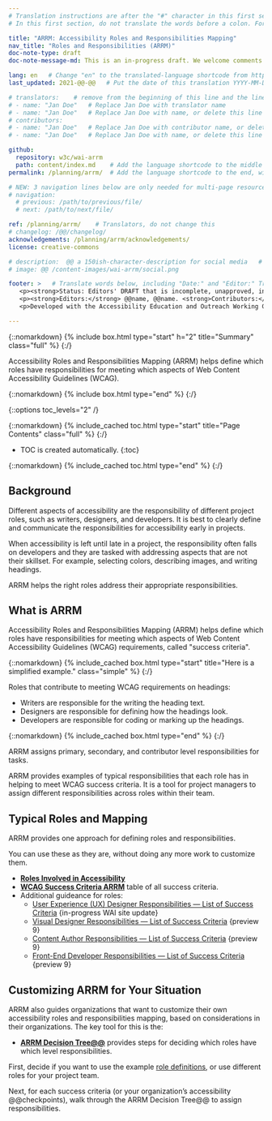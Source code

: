 ```yaml
---
# Translation instructions are after the "#" character in this first section. They are comments that do not show up in the web page. You do not need to translate the instructions after #.
# In this first section, do not translate the words before a colon. For example, do not translate "title:". Do translate the text after "title:".

title: "ARRM: Accessibility Roles and Responsibilities Mapping"
nav_title: "Roles and Responsibilities (ARRM)"
doc-note-type: draft
doc-note-message-md: This is an in-progress draft. We welcome comments via GitHub or email from the [links below](#helpimprove).

lang: en   # Change "en" to the translated-language shortcode from https://www.iana.org/assignments/language-subtag-registry/language-subtag-registry
last_updated: 2021-@@-@@   # Put the date of this translation YYYY-MM-DD (with month in the middle)

# translators:    # remove from the beginning of this line and the lines below: "# " (the hash sign and the space)
# - name: "Jan Doe"   # Replace Jan Doe with translator name
# - name: "Jan Doe"   # Replace Jan Doe with name, or delete this line if not multiple translators
# contributors:
# - name: "Jan Doe"   # Replace Jan Doe with contributor name, or delete this line if none
# - name: "Jan Doe"   # Replace Jan Doe with name, or delete this line if not multiple contributors

github:
  repository: w3c/wai-arrm
  path: content/index.md    # Add the language shortcode to the middle of the filename, for example: content/index.fr.md
permalink: /planning/arrm/  # Add the language shortcode to the end, with no slash at end, for example: /planning/arrm/fr

# NEW: 3 navigation lines below are only needed for multi-page resources where you have previous and next at the bottom. If so, un-comment them; otherwise delete these lines.
# navigation:
  # previous: /path/to/previous/file/
  # next: /path/to/next/file/

ref: /planning/arrm/    # Translators, do not change this
# changelog: /@@/changelog/
acknowledgements: /planning/arrm/acknowledgements/
license: creative-commons

# description:  @@ a 150ish-character-description for social media   # translate the description
# image: @@ /content-images/wai-arrm/social.png

footer: >   # Translate words below, including "Date:" and "Editor:" Translate the Working Group name. Leave the Working Group acronym in English. Do *not* change the dates in the footer below.
   <p><strong>Status: Editors' DRAFT that is incomplete, unapproved, in progress </strong><strong>Date:</strong> Updated @@ Month 2021. First published Month 20@@. <!-- CHANGELOG. --></p>
   <p><strong>Editors:</strong> @@name, @@name. <strong>Contributors:</strong> @@name, @@name, and <a href=”https://www.w3.org/groups/wg/@@wg/participants”>participants of the @@WG</a>. ACKNOWLEDGEMENTS lists additional contributors.</p>
   <p>Developed with the Accessibility Education and Outreach Working Group (<a href="http://www.w3.org/WAI/EO/">EOWG</a>).</p>

---
```


{::nomarkdown}
{% include box.html type="start" h="2" title="Summary" class="full" %}
{:/}

Accessibility Roles and Responsibilities Mapping (ARRM) helps define which roles have responsibilities for meeting which aspects of Web Content Accessibility Guidelines (WCAG).

{::nomarkdown}
{% include box.html type="end" %}
{:/}

{::options toc_levels="2" /}

{::nomarkdown}
{% include_cached toc.html type="start" title="Page Contents" class="full" %}
{:/}

-   TOC is created automatically.
{:toc}

{::nomarkdown}
{% include_cached toc.html type="end" %}
{:/}


## Background

Different aspects of accessibility are the responsibility of different project roles, such as writers, designers, and developers. It is best to clearly define and communicate the responsibilities for accessibility early in projects.

When accessibility is left until late in a project, the responsibility often falls on developers and they are tasked with addressing aspects that are not their skillset. For example, selecting colors, describing images, and writing headings.

ARRM helps the right roles address their appropriate responsibilities.

## What is ARRM

Accessibility Roles and Responsibilities Mapping (ARRM) helps define which roles have responsibilities for meeting which aspects of Web Content Accessibility Guidelines (WCAG) requirements, called "success criteria".

{::nomarkdown}
{% include_cached box.html type="start" title="Here is a simplified example." class="simple" %}
{:/}

Roles that contribute to meeting WCAG requirements on headings:
* Writers are responsible for the writing the heading text.
* Designers are responsible for defining how the headings look.
* Developers are responsible for coding or marking up the headings.

{::nomarkdown}
{% include_cached box.html type="end" %}
{:/}

ARRM assigns primary, secondary, and contributor level responsibilities for tasks.

ARRM provides examples of typical responsibilities that each role has in helping to meet WCAG success criteria. It is a tool for project managers to assign different responsibilities across roles within their team.


## Typical Roles and Mapping

ARRM provides one approach for defining roles and responsibilities.

You can use these as they are, without doing any more work to customize them.

* **[Roles Involved in Accessibility](roles)**
* **[WCAG Success Criteria ARRM](wcag-sc)** table of all success criteria.
* Additional guideance for roles:
  * [User Experience (UX) Designer Responsibilities &mdash; List of Success Criteria](user-experience) {in-progress WAI site update}
  * [Visual Designer Responsibilities &mdash; List of Success Criteria](https://deploy-preview-9--wai-arrm.netlify.app/planning/arrm/visual-designer/) {preview 9}
  * [Content Author Responsibilities &mdash; List of Success Criteria](https://deploy-preview-9--wai-arrm.netlify.app/planning/arrm/content-author/) {preview 9}
  * [Front-End Developer Responsibilities &mdash; List of Success Criteria](https://deploy-preview-9--wai-arrm.netlify.app/planning/arrm/front-end/) {preview 9}

## Customizing ARRM for Your Situation

ARRM also guides organizations that want to customize their own accessibility roles and responsibilities mapping, based on considerations in their organizations. The key tool for this is the:

* **[ARRM Decision Tree@@](https://deploy-preview-9--wai-arrm.netlify.app/planning/arrm/decision-tree/)** provides steps for deciding which roles have which level responsibilities.

First, decide if you want to use the example [role definitions](roles), or use different roles for your project team.

Next, for each success criteria (or your organization’s accessibility @@checkpoints), walk through the ARRM Decision Tree@@ to assign responsibilities.
